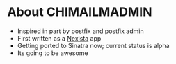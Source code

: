 # About CHIMAILMADMIN

* Inspired in part by postfix and postfix admin
* First written as a [Nexista](http://www.nexista.org/) app
* Getting ported to Sinatra now; current status is alpha
* Its going to be awesome
